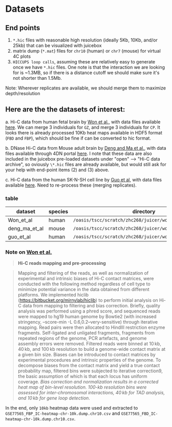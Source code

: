 
# Datasets

## End points

1. `*.hic` files with reasonable high resolution (ideally 5Kb, 10Kb, and/or 25kb) that can be visualized with juicebox
2. matrix dump (`*.mat`) files for `chr10` (human) or `chr7` (mouse) for virtual 4C plots
3. `HICCUPS loop calls`, assuming these are relatively easy to generate once we have `*.hic` files. One note is that the interaction we are looking for is ~1.3MB, so if there is a distance cutoff we should make sure it's not shorter than 1.5Mb.

Note: Wherever replicates are available, we should merge them to maximize depth/resolution

## Here are the the datasets of interest:

a. Hi-C data from human fetal brain by [Won et al.](https://www.nature.com/articles/nature19847), with data files available [here](https://www.ncbi.nlm.nih.gov/geo/query/acc.cgi?acc=GSE77565). We can merge 3 individuals for `GZ`, and merge 3 individuals for `CP`. It looks there is already processed 10Kb heat maps available in HDF5 format (`FBD` and `FBP`), which should be fine if can be converted to hic format.

b. DNase Hi-C data from Mouse adult brain by [Deng and Ma et al.](https://genomebiology.biomedcentral.com/articles/10.1186/s13059-015-0728-8#Sec10), with data files available through 4DN portal [here](https://data.4dnucleome.org/experiment-set-replicates/4DNESRWDFFF8/#processed-files). I note that these data are also included in the juicebox pre-loaded datasets under "open" --> "Hi-C data archive", so oviously `\*.hic` files are already available, but would still ask for your help with end-point items (2) and (3) above.

c. Hi-C data from the human SK-N-SH cell line by [Guo et al](https://pubmed.ncbi.nlm.nih.gov/26276636/), with data files available [here](https://www.ncbi.nlm.nih.gov/geo/query/acc.cgi?acc=GSE71072). Need to re-process these (merging replicates).

### table

| dataset       | species | directory                                                | comment |
| ------------- | ------- | -------------------------------------------------------- | ------- |
| Won_et_al     | human   | `/oasis/tscc/scratch/zhc268/juicer/work/WON/`            | Only 2. |
| deng_ma_et_al | mouse   | `/oasis/tscc/scratch/zhc268/juicer/work/DengMa/aligned/` | 1,2,3,  |
| guo_et_al     | human   | `/oasis/tscc/scratch/zhc268/juicer/work/GUO/aligned/`    | 1,2,3   |

### Note on [Won et al.](https://www.nature.com/articles/nature19847)

> **Hi-C reads mapping and pre-processing**

> Mapping and filtering of the reads, as well as normalization of experimental and intrinsic biases of Hi-C contact matrices, were conducted with the following method regardless of cell type to minimize potential variance in the data obtained from different platforms. We implemented hiclib (https://bitbucket.org/mirnylab/hiclib) to perform initial analysis on Hi-C data from mapping to filtering and bias correction. Briefly, quality analysis was performed using a phred score, and sequenced reads were mapped to hg19 human genome by Bowtie2 (with increased stringency, –score-min -L 0.6,0.2–very-sensitive) through iterative mapping. Read pairs were then allocated to HindIII restriction enzyme fragments. Self-ligated and unligated fragments, fragments from repeated regions of the genome, PCR artefacts, and genome assembly errors were removed. Filtered reads were binned at 10 kb, 40 kb, and 100 kb resolution to build a genome-wide contact matrix at a given bin size. Biases can be introduced to contact matrices by experimental procedures and intrinsic properties of the genome. To decompose biases from the contact matrix and yield a true contact probability map, filtered bins were subjected to iterative correction9, the basic assumption of which is that each locus has uniform coverage. _Bias correction and normalization results in a corrected heat map of bin-level resolution. 100-kb resolution bins were assessed for inter-chromosomal interactions, 40 kb for TAD analysis, and 10 kb for gene loop detection_.

In the end, only `10kb` heatmap data were used and extracted to `GSE77565_FBP_IC-heatmap-chr-10k.dump.chr10.csv` and `GSE77565_FBD_IC-heatmap-chr-10k.dump.chr10.csv`.

